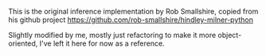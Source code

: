 This is the original inference implementation by Rob Smallshire, copied
from his github project https://github.com/rob-smallshire/hindley-milner-python

Slightly modified by me, mostly just refactoring to make it more object-oriented,
I've left it here for now as a reference.

